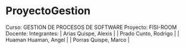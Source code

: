 # ProyectoGestion

Curso: GESTION DE PROCESOS DE SOFTWARE
Proyecto: FISI-ROOM
Docente:
Integrantes:
  | Arias Quispe, Alexis |
  | Prado Cunto, Rodrigo |
  | Huaman Huaman, Angel |
  | Porras Quispe, Marco |
